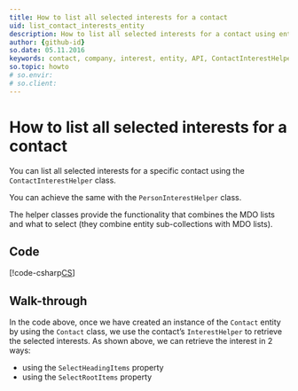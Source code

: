 ```yaml
---
title: How to list all selected interests for a contact
uid: list_contact_interests_entity
description: How to list all selected interests for a contact using entities
author: {github-id}
so.date: 05.11.2016
keywords: contact, company, interest, entity, API, ContactInterestHelper, SelectHeadingItems, SelectRootItems
so.topic: howto
# so.envir:
# so.client:
---
```


# How to list all selected interests for a contact

You can list all selected interests for a specific contact using the `ContactInterestHelper` class.

You can achieve the same with the `PersonInterestHelper` class.

The helper classes provide the functionality that combines the MDO lists and what to select (they combine entity sub-collections with MDO lists).

## Code

[!code-csharp[CS](includes/list-interests-entity.cs)]

## Walk-through

In the code above, once we have created an instance of the `Contact` entity by using the `Contact` class, we use the contact’s `InterestHelper` to retrieve the selected interests. As shown above, we can retrieve the interest in 2 ways:

* using the `SelectHeadingItems` property
* using the `SelectRootItems` property
